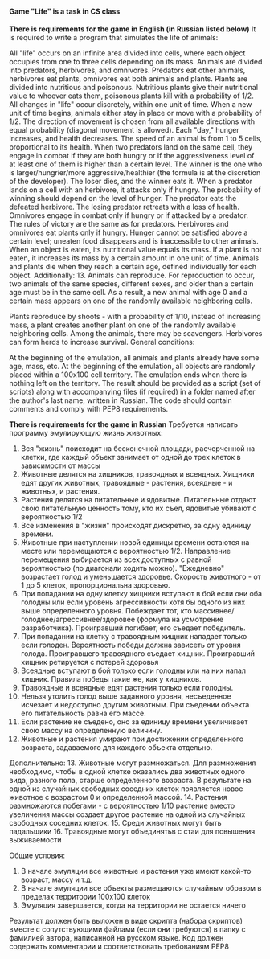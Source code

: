 #### Game "Life" is a task in CS class
**There is requirements for the game in English (in Russian listed below)**
It is required to write a program that simulates the life of animals:

All "life" occurs on an infinite area divided into cells, where each object occupies from one to three cells depending on its mass.
Animals are divided into predators, herbivores, and omnivores. Predators eat other animals, herbivores eat plants, omnivores eat both animals and plants.
Plants are divided into nutritious and poisonous. Nutritious plants give their nutritional value to whoever eats them, poisonous plants kill with a probability of 1/2.
All changes in "life" occur discretely, within one unit of time.
When a new unit of time begins, animals either stay in place or move with a probability of 1/2. The direction of movement is chosen from all available directions with equal probability (diagonal movement is allowed). Each "day," hunger increases, and health decreases. The speed of an animal is from 1 to 5 cells, proportional to its health.
When two predators land on the same cell, they engage in combat if they are both hungry or if the aggressiveness level of at least one of them is higher than a certain level. The winner is the one who is larger/hungrier/more aggressive/healthier (the formula is at the discretion of the developer). The loser dies, and the winner eats it.
When a predator lands on a cell with an herbivore, it attacks only if hungry. The probability of winning should depend on the level of hunger. The predator eats the defeated herbivore. The losing predator retreats with a loss of health.
Omnivores engage in combat only if hungry or if attacked by a predator. The rules of victory are the same as for predators.
Herbivores and omnivores eat plants only if hungry.
Hunger cannot be satisfied above a certain level; uneaten food disappears and is inaccessible to other animals. When an object is eaten, its nutritional value equals its mass.
If a plant is not eaten, it increases its mass by a certain amount in one unit of time.
Animals and plants die when they reach a certain age, defined individually for each object.
Additionally:
13. Animals can reproduce. For reproduction to occur, two animals of the same species, different sexes, and older than a certain age must be in the same cell. As a result, a new animal with age 0 and a certain mass appears on one of the randomly available neighboring cells.

Plants reproduce by shoots - with a probability of 1/10, instead of increasing mass, a plant creates another plant on one of the randomly available neighboring cells.
Among the animals, there may be scavengers.
Herbivores can form herds to increase survival.
General conditions:

At the beginning of the emulation, all animals and plants already have some age, mass, etc.
At the beginning of the emulation, all objects are randomly placed within a 100x100 cell territory.
The emulation ends when there is nothing left on the territory.
The result should be provided as a script (set of scripts) along with accompanying files (if required) in a folder named after the author's last name, written in Russian. The code should contain comments and comply with PEP8 requirements.

**There is requirements for the game in Russian**
Требуется написать программу эмулирующую жизнь животных:
1. Вся "жизнь" поисходит на бесконечной площади, расчерченной на клетки, где каждый объект занимает от одной до трех клеток в зависимости от массы
2. Животные делятся на хищников, травоядных и всеядных. Хищники едят других животных, травоядные - растения, всеядные - и животных, и растения.
3. Растения делятся на питательные и ядовитые. Питательные отдают свою питательную ценность тому, кто их съел, ядовитые убивают с вероятностью 1/2
4. Все изменения в "жизни" происходят дискретно, за одну единицу времени.
5. Животные при наступлении новой единицы времени остаются на месте или перемещаются с вероятностью 1/2. Направление перемещения выбирается из всех доступных с равной вероятностью (по диагонали ходить можно). "Ежедневно" возрастает голод и уменьшается здоровье. Скорость животного - от 1 до 5 клеток, пропорциональна здоровью. 
6. При попадании на одну клетку хищники вступают в бой если они оба голодны или если уровень агрессивности хотя бы одного из них выше определенного уровня. Побеждает тот, кто массивнее/голоднее/агрессивнее/здоровее (формула на усмотрение разработчика). Проигравший погибает, его съедает победитель.
7. При попадании на клетку с травоядным хищник нападает только если голоден. Вероятность победы должна зависеть от уровня голода. Проигравшего травоядного съедает хищник. Проигравший хищник ретируется с потерей здоровья
8. Всеядные вступают в бой только если голодны или на них напал хищник. Правила победы такие же, как у хищников. 
9. Травоядные и всеядные едят растения только если голодны.
10. Нельзя утолить голод выше заданного уровня, несъеденное исчезает и недоступно другим животным. При съедении объекта его питательность равна его массе.
11. Если растение не съедено, оно за единицу времени увеличивает свою массу на определенную величину.
12. Животные и растения умирают при достижении определенного возраста, задаваемого для каждого объекта отдельно. 

Дополнительно:
13. Животные могут размножаться. Для размножения необходимо, чтобы в одной клетке оказались два животных одного вида, разного пола, старше определенного возраста. В результате на одной из случайных свободных соседних клеток появляется новое животное с возрастом 0 и определенной массой.
14. Растения размножаются побегами - с вероятностью 1/10 растение вместо увеличения массы создает другое растение на одной из случайных свободных соседних клеток.
15. Среди животных могут быть падальщики
16. Травоядные могут объединятьв с стаи для повышения выживаемости


Общие условия:
1. В начале эмуляции все животные и растения уже имеют какой-то возраст, массу и т.д.
2. В начале эмуляции все объекты размещаются случайным образом в пределах территории 100х100 клеток
3. Эмуляция завершается, когда на территории не остается ничего

Результат должен быть выложен в виде скрипта (набора скриптов) вместе с сопутствующими файлами (если они требуются) в папку с фамилией автора, написанной на русском языке.
Код должен содержать комментарии и соответствовать требованиям PEP8
